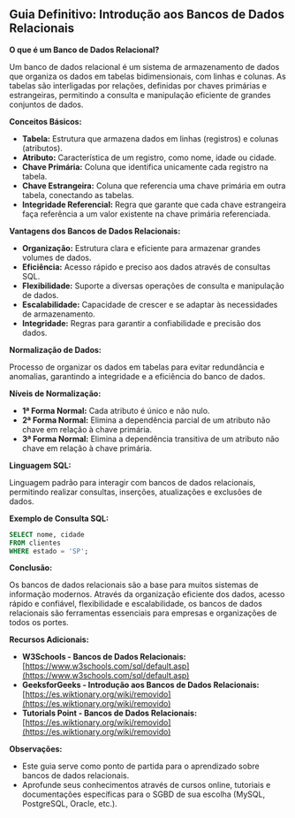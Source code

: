 ## Guia Definitivo: Introdução aos Bancos de Dados Relacionais

**O que é um Banco de Dados Relacional?**

Um banco de dados relacional é um sistema de armazenamento de dados que organiza os dados em tabelas bidimensionais, com linhas e colunas. As tabelas são interligadas por relações, definidas por chaves primárias e estrangeiras, permitindo a consulta e manipulação eficiente de grandes conjuntos de dados.

**Conceitos Básicos:**

* **Tabela:** Estrutura que armazena dados em linhas (registros) e colunas (atributos).
* **Atributo:** Característica de um registro, como nome, idade ou cidade.
* **Chave Primária:** Coluna que identifica unicamente cada registro na tabela.
* **Chave Estrangeira:** Coluna que referencia uma chave primária em outra tabela, conectando as tabelas.
* **Integridade Referencial:** Regra que garante que cada chave estrangeira faça referência a um valor existente na chave primária referenciada.

**Vantagens dos Bancos de Dados Relacionais:**

* **Organização:** Estrutura clara e eficiente para armazenar grandes volumes de dados.
* **Eficiência:** Acesso rápido e preciso aos dados através de consultas SQL.
* **Flexibilidade:** Suporte a diversas operações de consulta e manipulação de dados.
* **Escalabilidade:** Capacidade de crescer e se adaptar às necessidades de armazenamento.
* **Integridade:** Regras para garantir a confiabilidade e precisão dos dados.

**Normalização de Dados:**

Processo de organizar os dados em tabelas para evitar redundância e anomalias, garantindo a integridade e a eficiência do banco de dados.

**Níveis de Normalização:**

* **1ª Forma Normal:** Cada atributo é único e não nulo.
* **2ª Forma Normal:** Elimina a dependência parcial de um atributo não chave em relação à chave primária.
* **3ª Forma Normal:** Elimina a dependência transitiva de um atributo não chave em relação à chave primária.

**Linguagem SQL:**

Linguagem padrão para interagir com bancos de dados relacionais, permitindo realizar consultas, inserções, atualizações e exclusões de dados.

**Exemplo de Consulta SQL:**

```sql
SELECT nome, cidade
FROM clientes
WHERE estado = 'SP';
```

**Conclusão:**

Os bancos de dados relacionais são a base para muitos sistemas de informação modernos. Através da organização eficiente dos dados, acesso rápido e confiável, flexibilidade e escalabilidade, os bancos de dados relacionais são ferramentas essenciais para empresas e organizações de todos os portes.

**Recursos Adicionais:**

* **W3Schools - Bancos de Dados Relacionais:** [https://www.w3schools.com/sql/default.asp](https://www.w3schools.com/sql/default.asp)
* **GeeksforGeeks - Introdução aos Bancos de Dados Relacionais:** [https://es.wiktionary.org/wiki/removido](https://es.wiktionary.org/wiki/removido)
* **Tutorials Point - Bancos de Dados Relacionais:** [https://es.wiktionary.org/wiki/removido](https://es.wiktionary.org/wiki/removido)

**Observações:**

* Este guia serve como ponto de partida para o aprendizado sobre bancos de dados relacionais.
* Aprofunde seus conhecimentos através de cursos online, tutoriais e documentações específicas para o SGBD de sua escolha (MySQL, PostgreSQL, Oracle, etc.).


